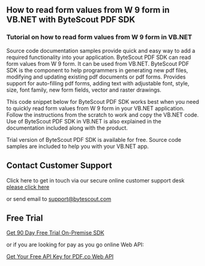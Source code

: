 ## How to read form values from W 9 form in VB.NET with ByteScout PDF SDK

### Tutorial on how to read form values from W 9 form in VB.NET

Source code documentation samples provide quick and easy way to add a required functionality into your application. ByteScout PDF SDK can read form values from W 9 form. It can be used from VB.NET. ByteScout PDF SDK is the component to help programmers in generating new pdf files, modifying and updating existing pdf documents or pdf forms. Provides support for auto-filling pdf forms, adding text with adjustable font, style, size, font family, new form fields, vector and raster drawings.

This code snippet below for ByteScout PDF SDK works best when you need to quickly read form values from W 9 form in your VB.NET application. Follow the instructions from the scratch to work and copy the VB.NET code. Use of ByteScout PDF SDK in VB.NET is also explained in the documentation included along with the product.

Trial version of ByteScout PDF SDK is available for free. Source code samples are included to help you with your VB.NET app.

## Contact Customer Support

Click here to get in touch via our secure online customer support desk [please click here](https://bytescout.zendesk.com/hc/en-us/requests/new?subject=ByteScout%20PDF%20SDK%20Question)

or send email to [support@bytescout.com](mailto:support@bytescout.com?subject=ByteScout%20PDF%20SDK%20Question) 

## Free Trial

[Get 90 Day Free Trial On-Premise SDK](https://bytescout.com/download/web-installer?utm_source=github-readme)

or if you are looking for pay as you go online Web API:

[Get Your Free API Key for PDF.co Web API](https://pdf.co/documentation/api?utm_source=github-readme)